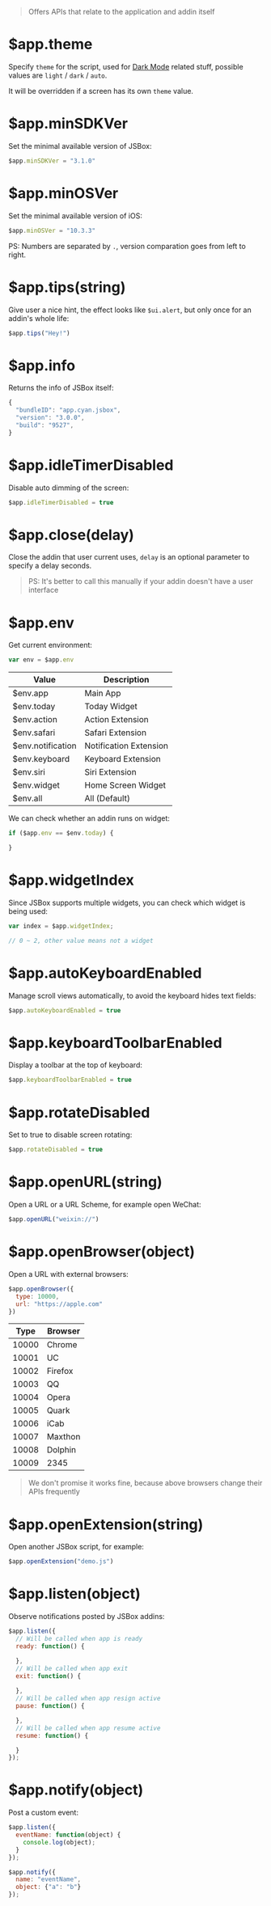 > Offers APIs that relate to the application and addin itself

# $app.theme

Specify `theme` for the script, used for [Dark Mode](en/uikit/dark-mode.md) related stuff, possible values are `light` / `dark` / `auto`.

It will be overridden if a screen has its own `theme` value.

# $app.minSDKVer

Set the minimal available version of JSBox:

```js
$app.minSDKVer = "3.1.0"
```

# $app.minOSVer

Set the minimal available version of iOS:

```js
$app.minOSVer = "10.3.3"
```

PS: Numbers are separated by `.`, version comparation goes from left to right.

# $app.tips(string)

Give user a nice hint, the effect looks like `$ui.alert`, but only once for an addin's whole life:

```js
$app.tips("Hey!")
```

# $app.info

Returns the info of JSBox itself:

```js
{
  "bundleID": "app.cyan.jsbox",
  "version": "3.0.0",
  "build": "9527",
}
```

# $app.idleTimerDisabled

Disable auto dimming of the screen:

```js
$app.idleTimerDisabled = true
```

# $app.close(delay)

Close the addin that user current uses, `delay` is an optional parameter to specify a delay seconds.

> PS: It's better to call this manually if your addin doesn't have a user interface

# $app.env

Get current environment:

```js
var env = $app.env
```

Value | Description
---|---
$env.app | Main App
$env.today | Today Widget
$env.action | Action Extension
$env.safari | Safari Extension
$env.notification | Notification Extension
$env.keyboard | Keyboard Extension
$env.siri | Siri Extension
$env.widget | Home Screen Widget
$env.all | All (Default)

We can check whether an addin runs on widget:

```js
if ($app.env == $env.today) {

}
```

# $app.widgetIndex

Since JSBox supports multiple widgets, you can check which widget is being used:

```js
var index = $app.widgetIndex;

// 0 ~ 2, other value means not a widget
```

# $app.autoKeyboardEnabled

Manage scroll views automatically, to avoid the keyboard hides text fields:

```js
$app.autoKeyboardEnabled = true
```

# $app.keyboardToolbarEnabled

Display a toolbar at the top of keyboard:

```js
$app.keyboardToolbarEnabled = true
```

# $app.rotateDisabled

Set to true to disable screen rotating:

```js
$app.rotateDisabled = true
```

# $app.openURL(string)

Open a URL or a URL Scheme, for example open WeChat:

```js
$app.openURL("weixin://")
```

# $app.openBrowser(object)

Open a URL with external browsers:

```js
$app.openBrowser({
  type: 10000,
  url: "https://apple.com"
})
```

Type | Browser
---|---
10000 | Chrome
10001 | UC
10002 | Firefox
10003 | QQ
10004 | Opera
10005 | Quark
10006 | iCab
10007 | Maxthon
10008 | Dolphin
10009 | 2345

> We don't promise it works fine, because above browsers change their APIs frequently

# $app.openExtension(string)

Open another JSBox script, for example:

```js
$app.openExtension("demo.js")
```

# $app.listen(object)

Observe notifications posted by JSBox addins:

```js
$app.listen({
  // Will be called when app is ready
  ready: function() {

  },
  // Will be called when app exit
  exit: function() {
    
  },
  // Will be called when app resign active
  pause: function() {

  },
  // Will be called when app resume active
  resume: function() {

  }
});
```

# $app.notify(object)

Post a custom event:

```js
$app.listen({
  eventName: function(object) {
    console.log(object);
  }
});

$app.notify({
  name: "eventName",
  object: {"a": "b"}
});
```